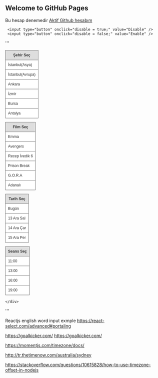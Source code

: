 ## Welcome to GitHub Pages

Bu hesap denemedir [Aktif Github hesabım](https://github.com/sertacguler) 

	
	
	 <input type="button" onclick="disable = true;" value="Disable" />
	 <input type="button" onclick="disable = false;" value="Enable" />


'''

<html>
<head>
<link rel="stylesheet" href="https://stackpath.bootstrapcdn.com/bootstrap/4.3.1/css/bootstrap.min.css" integrity="sha384-ggOyR0iXCbMQv3Xipma34MD+dH/1fQ784/j6cY/iJTQUOhcWr7x9JvoRxT2MZw1T" crossorigin="anonymous">
<script type="text/javascript">
disable = new Boolean();
disable1 = new Boolean();
disable2 = new Boolean();
disable3 = new Boolean();

 function highlight(a) {
  if(disable==false)a.className='highlight'
 }
 
 function x(a) {
  if(disable1==true)a.className='div'
  else a.className='div disabled'
 }

 function y(a) {
  if(disable2==true)a.className='highlight'
  else a.className='div disabled'
 }
 
 function z(a) {
  if(disable3==true)a.className='highlight'
  else a.className='div disabled'
 }
 
 
 
 
 
 
 
 function normal(a) {
  a.className='normal'
 }
</script>
<style type="text/css">

.div.disabled {
  opacity: 0.25; 
  cursor: not-allowed;
}

 table#tblTest {
  width: 100%;
  margin-top: 10px;
  font-family: verdana,arial,sans-serif;
  font-size:12px;
  color:#333333;
  border-width: 1px;
  border-color: #666666;
  border-collapse: collapse;
 }

 table#tblTest tr.highlight td {
  background-color: #8888ff;
 }

 table#tblTest tr.normal {
  background-color: #ffffff;
 }

 table#tblTest th {
  white-space: nowrap; 
  border-width: 1px;
  padding: 8px;
  border-style: solid;
  border-color: #666666;
  background-color: #dedede;
 }

 table#tblTest td {
  border-width: 1px;
  padding: 8px;
  border-style: solid;
  border-color: #666666;
  background-color: #ffffff;
 }
</style>
</head>
<body>
<div class="container">
  <div class="row justify-content-md-center">
    <div class="col col-lg-2">
      <table id="tblTest" class="table">
	  <thead>
		<tr>
		  <th scope="col">Şehir Seç</th>
		</tr>
	  </thead>
	  <tbody>
	   <tr onclick="disable1 = true" onMouseOver="highlight(this)" onMouseOut="normal(this)" >
        <td>İstanbul(Asya)</td>    
    </tr>
    <tr onMouseOver="highlight(this)" onMouseOut="normal(this)" >
        <td>İstanbul(Avrupa)</td>   
    </tr>
    <tr onMouseOver="highlight(this)" onMouseOut="normal(this)" > 
        <td>Ankara</td> 
    </tr>
    <tr onMouseOver="highlight(this)" onMouseOut="normal(this)" >
        <td>İzmir</td> 
    </tr>
    <tr onMouseOver="highlight(this)" onMouseOut="normal(this)" >
        <td>Bursa</td>  
    </tr>
    <tr onMouseOver="highlight(this)" onMouseOut="normal(this)" >
        <td>Antalya</td>  
    </tr>
	  </tbody>
	</table>
    </div>
    <div class="col col-lg-2">
	<div onMouseOver="x(this)" onMouseOut="x(this)">
    <table id="tblTest" class="table">
		<thead>
			<tr>
				<th scope="col">Film Seç</th>
			</tr>
		</thead>
		<tbody>
			<tr onclick="disable2 = true"  onMouseOver="x(this)" onMouseOut="normal(this)" >
				<td>Emma</td>  
			</tr>
			<tr onMouseOver="x(this)" onMouseOut="normal(this)" >
				<td>Avengers</td>   
			</tr>
			<tr onMouseOver="x(this)" onMouseOut="normal(this)" > 
				<td>Recep İvedik 6</td> 
			</tr>
			<tr onMouseOver="x(this)" onMouseOut="normal(this)" >
				<td>Prison Break</td> 
			</tr>
			<tr onMouseOver="x(this)" onMouseOut="normal(this)" >
				<td>G.O.R.A</td> 
			</tr>
			<tr onMouseOver="x(this)" onMouseOut="normal(this)" >
				<td>Adanalı</td> 
			</tr>
		 </tbody>
	</table>
   </div>
   </div>
    <div class="col col-lg-2">
	<div onMouseOver="y(this)" onMouseOut="y(this)">
		    <table id="tblTest" class="table">
	  <thead>
		<tr>
		  <th scope="col">Tarih Seç</th>
		</tr>
	  </thead>
	  <tbody>
	   <tr  onclick="disable3 = true" onMouseOver="y(this)" onMouseOut="normal(this)" >
        <td>Bugün</td>
    </tr>
    <tr onMouseOver="y(this)" onMouseOut="normal(this)" >
        <td>13 Ara Sal</td>   
    </tr>
    <tr onMouseOver="y(this)" onMouseOut="normal(this)" > 
        <td>14 Ara Çar</td> 
    </tr>
    <tr onMouseOver="y(this)" onMouseOut="normal(this)" >
        <td>15 Ara Per</td> 
    </tr>
	  </tbody>
	</table>
	</div>
    </div> 
	<div class="col col-lg-2">
	<div onMouseOver="z(this)" onMouseOut="z(this)">
		    <table id="tblTest" class="table">
	  <thead>
		<tr>
		  <th scope="col">Seans Seç</th>
		</tr>
	  </thead>
	  <tbody>
	   <tr onMouseOver="z(this)" onMouseOut="normal(this)" >
        <td>11:00</td>
    </tr>
    <tr onMouseOver="z(this)" onMouseOut="normal(this)" >
        <td>13:00</td>   
    </tr>
    <tr onMouseOver="z(this)" onMouseOut="normal(this)" > 
        <td>16:00</td> 
    </tr>
    <tr onMouseOver="z(this)" onMouseOut="normal(this)" >
        <td>19:00</td> 
    </tr>
	  </tbody>
	</table>
	</div>
	
    </div>
  </div>
</div>
</body>
</html>

'''



Reactjs english word input exmple
https://react-select.com/advanced#portaling


https://goalkicker.com/
https://goalkicker.com/

https://momentjs.com/timezone/docs/

http://tr.thetimenow.com/australia/sydney

https://stackoverflow.com/questions/10615828/how-to-use-timezone-offset-in-nodejs
